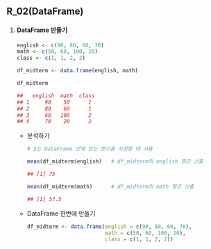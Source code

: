## R_02(DataFrame)

1. #### DataFrame 만들기

   ```R
   english <- c(90, 80, 60, 70)
   math <- c(50, 60, 100, 20)
   class <- c(1, 1, 2, 2)
   
   df_midterm <- data.frame(english, math)
   
   df_midterm
   
   ##   english  math  class
   ## 1     90    50      1
   ## 2     80    60      1
   ## 3     60   100      2
   ## 4     70    20      2
   ```

   - 분석하기

     ```R
     # $는 DataFrame 안에 있는 변수를 지정할 때 사용
     
     mean(df_midterm$english)	# df_midterm의 english 평균 산출
     
     ## [1] 75
     
     mean(df_midterm$math)		# df_midterm의 math 평균 산출
     
     ## [1] 57.5
     ```

   - DataFrame 한번에 만들기

     ```R
     df_midterm <- data.frame(english = c(90, 80, 60, 70),
                              math = c(50, 60, 100, 20),
                              class = c(1, 1, 2, 2))
     ```

     